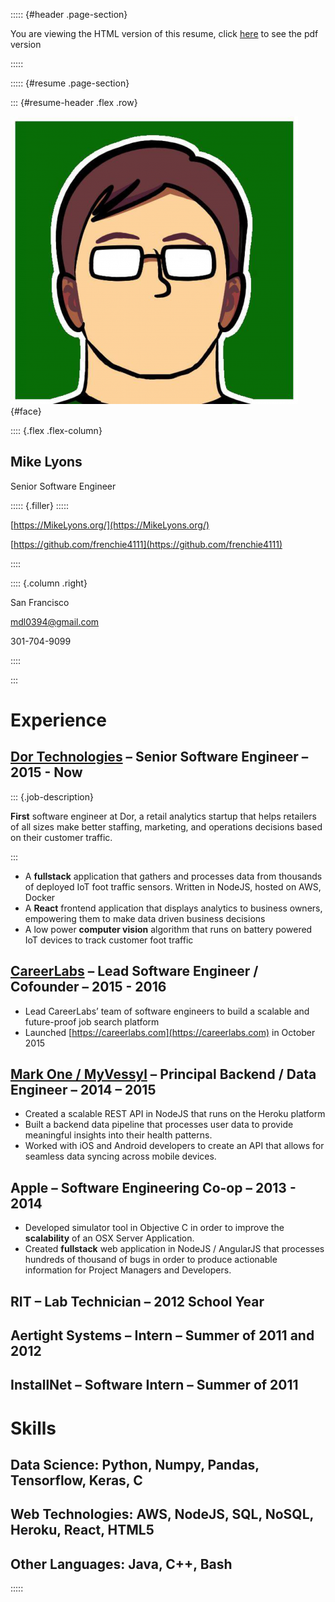 ::::: {#header .page-section}

You are viewing the HTML version of this resume, click [here](Resume.pdf) to see the pdf version

:::::

::::: {#resume .page-section}

::: {#resume-header .flex .row}

![Face](src/face.png){#face}

:::: {.flex .flex-column}

## Mike Lyons

Senior Software Engineer

::::: {.filler}
:::::

[https://MikeLyons.org/](https://MikeLyons.org/)

[https://github.com/frenchie4111](https://github.com/frenchie4111)

::::

:::: {.column .right}

San Francisco

mdl0394@gmail.com

301-704-9099

::::

:::

# Experience

## [Dor Technologies](https://getdor.com/) – Senior Software Engineer – 2015 - Now

::: {.job-description}

**First** software engineer at Dor, a retail analytics startup that helps retailers of
all sizes make better staffing, marketing, and operations decisions based on their 
customer traffic.

:::

 - A **fullstack** application that gathers and processes data from thousands of
 deployed IoT foot traffic sensors. Written in NodeJS, hosted on AWS, Docker
 - A **React** frontend application that displays analytics to business owners,
 empowering them to make data driven business decisions
 - A low power **computer vision** algorithm that runs on battery powered IoT devices
 to track customer foot traffic

## [CareerLabs](https://careerlabs.com) – Lead Software Engineer / Cofounder – 2015 - 2016

 - Lead CareerLabs’ team of software engineers to build a scalable and future-proof job search platform
 - Launched [https://careerlabs.com](https://careerlabs.com) in October 2015

## [Mark One / MyVessyl](https://www.crunchbase.com/organization/mark-one) – Principal Backend / Data Engineer – 2014 – 2015

 - Created a scalable REST API in NodeJS that runs on the Heroku platform
 - Built a backend data pipeline that processes user data to provide meaningful 
 insights into their health patterns.
 - Worked with iOS and Android developers to create an API that allows for seamless data syncing across mobile devices.

## Apple – Software Engineering Co-op – 2013 - 2014

 - Developed simulator tool in Objective C in order to improve the **scalability** of an 
 OSX Server Application.
 - Created **fullstack** web application in NodeJS / AngularJS that processes hundreds 
 of thousand of bugs in order to produce actionable information for Project Managers 
 and Developers.

## RIT – Lab Technician – 2012 School Year
## Aertight Systems – Intern – Summer of 2011 and 2012 
## InstallNet – Software Intern – Summer of 2011

# Skills

## Data Science: Python, Numpy, Pandas, Tensorflow, Keras, C

## Web Technologies: AWS, NodeJS, SQL, NoSQL, Heroku, React, HTML5

## Other Languages: Java, C++, Bash

:::::